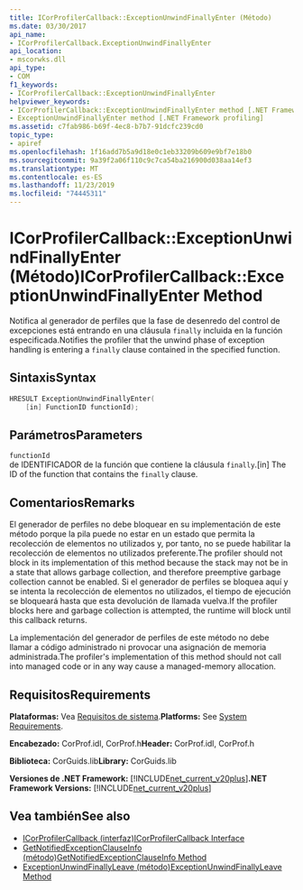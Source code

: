 ```yaml
---
title: ICorProfilerCallback::ExceptionUnwindFinallyEnter (Método)
ms.date: 03/30/2017
api_name:
- ICorProfilerCallback.ExceptionUnwindFinallyEnter
api_location:
- mscorwks.dll
api_type:
- COM
f1_keywords:
- ICorProfilerCallback::ExceptionUnwindFinallyEnter
helpviewer_keywords:
- ICorProfilerCallback::ExceptionUnwindFinallyEnter method [.NET Framework profiling]
- ExceptionUnwindFinallyEnter method [.NET Framework profiling]
ms.assetid: c7fab986-b69f-4ec8-b7b7-91dcfc239cd0
topic_type:
- apiref
ms.openlocfilehash: 1f16add7b5a9d18e0c1eb33209b609e9bf7e18b0
ms.sourcegitcommit: 9a39f2a06f110c9c7ca54ba216900d038aa14ef3
ms.translationtype: MT
ms.contentlocale: es-ES
ms.lasthandoff: 11/23/2019
ms.locfileid: "74445311"
---
```

# <a name="icorprofilercallbackexceptionunwindfinallyenter-method"></a><span data-ttu-id="218b2-102">ICorProfilerCallback::ExceptionUnwindFinallyEnter (Método)</span><span class="sxs-lookup"><span data-stu-id="218b2-102">ICorProfilerCallback::ExceptionUnwindFinallyEnter Method</span></span>
<span data-ttu-id="218b2-103">Notifica al generador de perfiles que la fase de desenredo del control de excepciones está entrando en una cláusula `finally` incluida en la función especificada.</span><span class="sxs-lookup"><span data-stu-id="218b2-103">Notifies the profiler that the unwind phase of exception handling is entering a `finally` clause contained in the specified function.</span></span>  
  
## <a name="syntax"></a><span data-ttu-id="218b2-104">Sintaxis</span><span class="sxs-lookup"><span data-stu-id="218b2-104">Syntax</span></span>  
  
```cpp  
HRESULT ExceptionUnwindFinallyEnter(  
    [in] FunctionID functionId);  
```  
  
## <a name="parameters"></a><span data-ttu-id="218b2-105">Parámetros</span><span class="sxs-lookup"><span data-stu-id="218b2-105">Parameters</span></span>  
 `functionId`  
 <span data-ttu-id="218b2-106">de IDENTIFICADOR de la función que contiene la cláusula `finally`.</span><span class="sxs-lookup"><span data-stu-id="218b2-106">[in] The ID of the function that contains the `finally` clause.</span></span>  
  
## <a name="remarks"></a><span data-ttu-id="218b2-107">Comentarios</span><span class="sxs-lookup"><span data-stu-id="218b2-107">Remarks</span></span>  
 <span data-ttu-id="218b2-108">El generador de perfiles no debe bloquear en su implementación de este método porque la pila puede no estar en un estado que permita la recolección de elementos no utilizados y, por tanto, no se puede habilitar la recolección de elementos no utilizados preferente.</span><span class="sxs-lookup"><span data-stu-id="218b2-108">The profiler should not block in its implementation of this method because the stack may not be in a state that allows garbage collection, and therefore preemptive garbage collection cannot be enabled.</span></span> <span data-ttu-id="218b2-109">Si el generador de perfiles se bloquea aquí y se intenta la recolección de elementos no utilizados, el tiempo de ejecución se bloqueará hasta que esta devolución de llamada vuelva.</span><span class="sxs-lookup"><span data-stu-id="218b2-109">If the profiler blocks here and garbage collection is attempted, the runtime will block until this callback returns.</span></span>  
  
 <span data-ttu-id="218b2-110">La implementación del generador de perfiles de este método no debe llamar a código administrado ni provocar una asignación de memoria administrada.</span><span class="sxs-lookup"><span data-stu-id="218b2-110">The profiler's implementation of this method should not call into managed code or in any way cause a managed-memory allocation.</span></span>  
  
## <a name="requirements"></a><span data-ttu-id="218b2-111">Requisitos</span><span class="sxs-lookup"><span data-stu-id="218b2-111">Requirements</span></span>  
 <span data-ttu-id="218b2-112">**Plataformas:** Vea [Requisitos de sistema](../../../../docs/framework/get-started/system-requirements.md).</span><span class="sxs-lookup"><span data-stu-id="218b2-112">**Platforms:** See [System Requirements](../../../../docs/framework/get-started/system-requirements.md).</span></span>  
  
 <span data-ttu-id="218b2-113">**Encabezado:** CorProf.idl, CorProf.h</span><span class="sxs-lookup"><span data-stu-id="218b2-113">**Header:** CorProf.idl, CorProf.h</span></span>  
  
 <span data-ttu-id="218b2-114">**Biblioteca:** CorGuids.lib</span><span class="sxs-lookup"><span data-stu-id="218b2-114">**Library:** CorGuids.lib</span></span>  
  
 <span data-ttu-id="218b2-115">**Versiones de .NET Framework:** [!INCLUDE[net_current_v20plus](../../../../includes/net-current-v20plus-md.md)]</span><span class="sxs-lookup"><span data-stu-id="218b2-115">**.NET Framework Versions:** [!INCLUDE[net_current_v20plus](../../../../includes/net-current-v20plus-md.md)]</span></span>  
  
## <a name="see-also"></a><span data-ttu-id="218b2-116">Vea también</span><span class="sxs-lookup"><span data-stu-id="218b2-116">See also</span></span>

- [<span data-ttu-id="218b2-117">ICorProfilerCallback (interfaz)</span><span class="sxs-lookup"><span data-stu-id="218b2-117">ICorProfilerCallback Interface</span></span>](../../../../docs/framework/unmanaged-api/profiling/icorprofilercallback-interface.md)
- [<span data-ttu-id="218b2-118">GetNotifiedExceptionClauseInfo (método)</span><span class="sxs-lookup"><span data-stu-id="218b2-118">GetNotifiedExceptionClauseInfo Method</span></span>](../../../../docs/framework/unmanaged-api/profiling/icorprofilerinfo2-getnotifiedexceptionclauseinfo-method.md)
- [<span data-ttu-id="218b2-119">ExceptionUnwindFinallyLeave (método)</span><span class="sxs-lookup"><span data-stu-id="218b2-119">ExceptionUnwindFinallyLeave Method</span></span>](../../../../docs/framework/unmanaged-api/profiling/icorprofilercallback-exceptionunwindfinallyleave-method.md)
